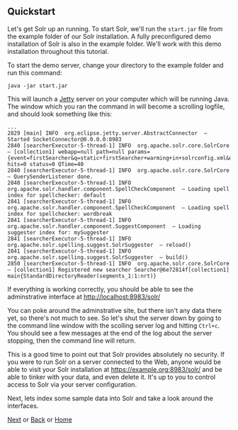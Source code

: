 ## Quickstart

Let's get Solr up an running. To start Solr, we'll run the `start.jar` file from the example folder of our Solr installation. A fully preconfigured demo installation of Solr is also in the example folder. We'll work with this demo installation throughout this tutorial.

To start the demo server, change your directory to the example folder and run this command:

```
java -jar start.jar
```

This will launch a [Jetty](http://en.wikipedia.org/wiki/Jetty_(web_server)) server on your computer which will be running Java. The window which you ran the command in will become a scrolling logfile, and should look something like this:

```
...
2829 [main] INFO  org.eclipse.jetty.server.AbstractConnector  – Started SocketConnector@0.0.0.0:8983
2840 [searcherExecutor-5-thread-1] INFO  org.apache.solr.core.SolrCore  – [collection1] webapp=null path=null params={event=firstSearcher&q=static+firstSearcher+warming+in+solrconfig.xml&distrib=false} hits=0 status=0 QTime=40 
2840 [searcherExecutor-5-thread-1] INFO  org.apache.solr.core.SolrCore  – QuerySenderListener done.
2840 [searcherExecutor-5-thread-1] INFO  org.apache.solr.handler.component.SpellCheckComponent  – Loading spell index for spellchecker: default
2841 [searcherExecutor-5-thread-1] INFO  org.apache.solr.handler.component.SpellCheckComponent  – Loading spell index for spellchecker: wordbreak
2841 [searcherExecutor-5-thread-1] INFO  org.apache.solr.handler.component.SuggestComponent  – Loading suggester index for: mySuggester
2841 [searcherExecutor-5-thread-1] INFO  org.apache.solr.spelling.suggest.SolrSuggester  – reload()
2841 [searcherExecutor-5-thread-1] INFO  org.apache.solr.spelling.suggest.SolrSuggester  – build()
2850 [searcherExecutor-5-thread-1] INFO  org.apache.solr.core.SolrCore  – [collection1] Registered new searcher Searcher@6e72814f[collection1] main{StandardDirectoryReader(segments_1:1:nrt)}
```

If everything is working correctly, you should be able to see the adminstrative interface at [http://localhost:8983/solr/](http://localhost:8983/solr/)

You can poke around the adminstrative site, but there isn't any data there yet, so there's not much to see. So let's shut the server down by going to the command line window with the scolling server log and hitting `Ctrl+c`. You should see a few messages at the end of the log about the server stopping, then the command line will return.

This is a good time to point out that Solr provides absolutely no security. If you were to run Solr on a server connected to the Web, anyone would be able to visit your Solr installation at https://example.org:8983/solr/ and be able to tinker with your data, and even delete it. It's up to you to control access to Solr via your server configuration.

Next, lets index some sample data into Solr and take a look around the interfaces.

[Next](04.md) or [Back](02.md) or [Home](01.md)
